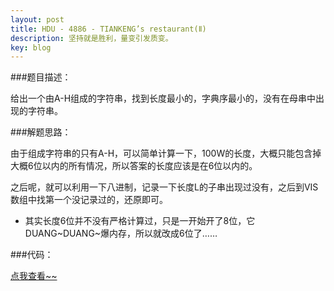 ```yaml
---
layout: post
title: HDU - 4886 - TIANKENG’s restaurant(Ⅱ)
description: 坚持就是胜利，量变引发质变。
key: blog
---
```


###题目描述：

给出一个由A-H组成的字符串，找到长度最小的，字典序最小的，没有在母串中出现的字符串。

###解题思路：

由于组成字符串的只有A-H，可以简单计算一下，100W的长度，大概只能包含掉大概6位以内的所有情况，所以答案的长度应该是在6位以内的。

之后呢，就可以利用一下八进制，记录一下长度L的子串出现过没有，之后到VIS数组中找第一个没记录过的，还原即可。

* 其实长度6位并不没有严格计算过，只是一开始开了8位，它DUANG~DUANG~爆内存，所以就改成6位了……

###代码：

<a href="http://paste.ubuntu.com/11406515/">点我查看~~</a>